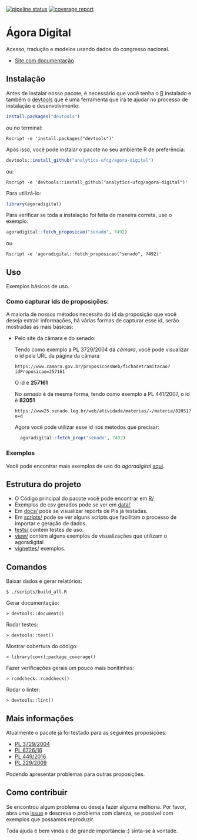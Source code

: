 [![pipeline status](https://gitlab.com/analytics-ufcg/agora-digital/badges/master/pipeline.svg)](https://gitlab.com/analytics-ufcg/agora-digital/commits/master)
[![coverage report](https://gitlab.com/analytics-ufcg/agora-digital/badges/master/coverage.svg)](https://gitlab.com/analytics-ufcg/agora-digital/commits/master)

# Ágora Digital
Acesso, tradução e modelos usando dados do congresso nacional.
 
- [Site com documentação](https://analytics-ufcg.github.io/agora-digital/public)

## Instalação

Antes de instalar nosso pacote, é necessário que você tenha o [R](https://www.r-project.org/) instalado e também o [devtools](https://github.com/r-lib/devtools) que é uma ferramenta que irá te ajudar no processo de instalação e desenvolvimento:

```R
install.packages("devtools")
```

ou no terminal:

```
Rscript -e 'install.packages("devtools")'
```

Após isso, você pode instalar o pacote no seu ambiente R de preferência:

```R 
devtools::install_github("analytics-ufcg/agora-digital")
```
  
  ou:
```
Rscript -e 'devtools::install_github("analytics-ufcg/agora-digital")'
```


Para utilizá-lo:

```R
library(agoradigital)
```

Para verificar se toda a instalação foi feita de maneira correta, use o exemplo:

```R
agoradigital::fetch_proposicao("senado", 7492)
```

ou 
 
```
Rscript -e 'agoradigital::fetch_proposicao("senado", 7492)'
```

## Uso
Exemplos básicos de uso.


### Como capturar ids de proposições:
A maioria de nossos métodos necessita do id da proposição que você deseja extrair informações,
há várias formas de capturar esse id, serão mostradas as mais básicas:
    
  - Pelo site da câmara e do senado:
      
      Tendo como exemplo a PL 3729/2004 da *câmara*, você pode visualizar o id pela URL da página da   câmara
        
        
        https://www.camara.gov.br/proposicoesWeb/fichadetramitacao?idProposicao=257161
  
  
    O id é **257161**
      
    No *senado* é da mesma forma, tendo como exemplo a PL 441/2007, o id é **82051**
      
      
        https://www25.senado.leg.br/web/atividade/materias/-/materia/82051?o=d


    Agora você pode utilizar esse id nos métodos que precisar:
    
    
    ```R
      agoradigital::fetch_prop("senado", 7492)
    ```
   
    
### Exemplos
  Você pode encontrar mais exemplos de uso do *agoradigital* [aqui](https://github.com/analytics-ufcg/agora-digital/tree/master/docs).

## Estrutura do projeto

* O Código principal do pacote você pode encontrar em [R/](https://github.com/analytics-ufcg/agora-digital/tree/master/R)
* Exemplos de csv gerados pode se ver em [data/](https://github.com/analytics-ufcg/agora-digital/tree/master/data)
* Em [docs/](https://github.com/analytics-ufcg/agora-digital/tree/master/docs) pode se visualizar reports de Pls já
 testadas.
* Em [scripts/](https://github.com/analytics-ufcg/agora-digital/tree/master/scripts) pode se ver alguns scripts que facilitam o processo de importar e geração de dados.
* [tests/](https://github.com/analytics-ufcg/agora-digital/tree/master/tests) contém testes de uso.
* [view/](https://github.com/analytics-ufcg/agora-digital/tree/master/view) contém alguns exemplos de visualizações que utilizam o agoradigital
* [vignettes/](https://github.com/analytics-ufcg/agora-digital/tree/master/vignettes) exemplos.

## Comandos

Baixar dados e gerar relatórios:

    $ ./scripts/build_all.R

Gerar documentação:

    > devtools::document()

Rodar testes:

    > devtools::test()

Mostrar cobertura do código:

    > library(covr);package_coverage()

Fazer verificações gerais um pouco mais bonitinhas:

    > rcmdcheck::rcmdcheck()

Rodar o linter:
    
    > devtools::lint()
    
## Mais informações

  Atualmente o pacote já foi testado para as seguintes proposições:
  
  - [PL 3729/2004](http://www.camara.gov.br/proposicoesWeb/fichadetramitacao?idProposicao=257161)
  - [PL 6726/16](http://www.camara.gov.br/proposicoesWeb/fichadetramitacao?idProposicao=2121442)
  - [PL 449/2016](https://www25.senado.leg.br/web/atividade/materias/-/materia/127753?o=d) 
  - [PL 229/2009](https://www25.senado.leg.br/web/atividade/materias/-/materia/91341)
  
  Podendo apresentar problemas para outras proposições.
  
## Como contribuir

  Se encontrou algum problema ou deseja fazer alguma melhoria. Por favor, abra uma [issue](https://github.com/analytics-ufcg/agora-digital/issues) e descreva o problema com clareza, se possível com exemplos que possamos reproduzir.
  
  Toda ajuda é bem vinda e de grande importância :) sinta-se à vontade.
